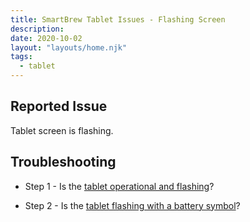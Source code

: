 ```yaml
---
title: SmartBrew Tablet Issues - Flashing Screen
description:
date: 2020-10-02
layout: "layouts/home.njk"
tags:
  - tablet
---
```

## Reported Issue

Tablet screen is flashing.

## Troubleshooting

- Step 1 - Is the [tablet operational and flashing](/power/tablet-operational-flashing/)?

- Step 2 - Is the [tablet flashing with a battery symbol](/power/tablet-battery-flashing/)?


